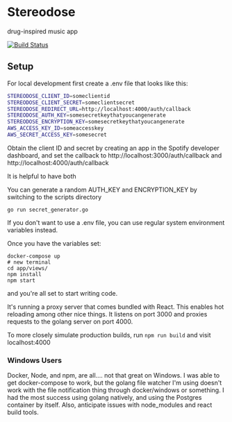 # Stereodose

drug-inspired music app

[![Build Status](https://travis-ci.org/briansimoni/stereodose.svg?branch=master)](https://travis-ci.org/briansimoni/stereodose)

## Setup

For local development first create a .env file that looks like this:

```bash
STEREODOSE_CLIENT_ID=someclientid
STEREODOSE_CLIENT_SECRET=someclientsecret
STEREODOSE_REDIRECT_URL=http://localhost:4000/auth/callback
STEREODOSE_AUTH_KEY=somesecretkeythatyoucangenerate
STEREODOSE_ENCRYPTION_KEY=somesecretkeythatyoucangenerate
AWS_ACCESS_KEY_ID=someaccesskey
AWS_SECRET_ACCESS_KEY=somesecret
```

Obtain the client ID and secret by creating an app in the Spotify developer dashboard, and set the callback to http://localhost:3000/auth/callback
and
http://localhost:4000/auth/callback

It is helpful to have both

You can generate a random AUTH_KEY and ENCRYPTION_KEY by switching to the scripts directory

`go run secret_generator.go`

If you don't want to use a .env file, you can use regular system environment variables instead.

Once you have the variables set:
```
docker-compose up
# new terminal
cd app/views/
npm install
npm start
```
and you're all set to start writing code.

It's running a proxy server that comes bundled with React. This enables hot reloading among other nice things. It listens on port 3000 and proxies requests to the golang server on port 4000.

To more closely simulate production builds, run `npm run build` and visit localhost:4000

### Windows Users
Docker, Node, and npm, are all.... not that great on Windows. I was able to get docker-compose to work, but the golang file watcher I'm using doesn't work with the file notification thing through docker/windows or something. I had the most success using golang natively, and using the Postgres container by itself. Also, anticipate issues with node_modules and react build tools.
